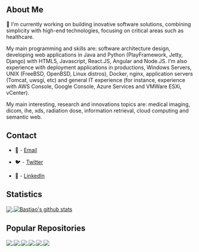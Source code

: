 ## About Me

🔭 I'm currently working on building inovative software solutions, combining simplicity with high-end technologies, focusing on critical areas such as healthcare.

My main programming and skills are: software architecture design, developing web applications in Java and Python (PlayFramework, Jetty, Django) with HTML5, Javascript, React.JS, Angular and Node.JS. I’m also experience with deployment applications in productions, Windows Servers, UNIX (FreeBSD, OpenBSD, Linux distros), Docker, nginx, application servers (Tomcat, uwsgi, etc) and general IT experience (for instance, experience with AWS Console, Google Console, Azure Services and VMWare ESXi, vCenter).

My main interesting, research and innovations topics are: medical imaging, dicom, ihe, xds, radiation dose, information retrieval, cloud computing and semantic web.

## Contact

* 📧 - [Email](mailto:luis.kop@gmail.com)

* 🐦 - [Twitter](https://twitter.com/luisbastiao)

* 🔗 - [LinkedIn](https://www.linkedin.com/in/bastiao/)

## Statistics
<!-- Thanks to https://github.com/anuraghazra/github-readme-stats -->

<!-- Top Language Dashboard -->
<a href="https://github.com/bastiao">
<img align="center" src="https://github-readme-stats.vercel.app/api/top-langs/?username=bastiao&theme=vue" />
</a>

<!-- Stats Dashboard -->
<a href="https://github.com/bastiao">
<img align="center" src="https://github-readme-stats.vercel.app/api?username=bastiao&show_icons=true&theme=vue&line_height=27" alt="Bastiao's github stats" />
</a>




## Popular Repositories
<!-- Thanks to https://github.com/anuraghazra/github-readme-stats -->

<a href="https://github.com/bastiao/contributions">
  <img align="center" src="https://github-readme-stats.vercel.app/api/pin/?username=bastiao&repo=contributions&theme=vue" />
</a>

<a href="https://github.com/bioinformatics-ua/dicoogle">
  <img align="center" src="https://github-readme-stats.vercel.app/api/pin/?username=bioinformatics-ua&repo=dicoogle&theme=vue" />
</a>


<a href="https://github.com/BMDSoftware/dicoogle-ipfs-storage">
  <img align="center" src="https://github-readme-stats.vercel.app/api/pin/?username=BMDSoftware&repo=dicoogle-ipfs-storage&theme=vue" />
</a>


<a href="https://github.com/BMDSoftware/dicoogle-java">
  <img align="center" src="https://github-readme-stats.vercel.app/api/pin/?username=BMDSoftware&repo=dicoogle-java&theme=vue" />
</a>

<a href="https://github.com/BMDSoftware/dicoogle-python">
  <img align="center" src="https://github-readme-stats.vercel.app/api/pin/?username=BMDSoftware&repo=dicoogle-python&theme=vue" />
</a>

<a href="https://github.com/BMDSoftware/rmjvm">
  <img align="center" src="https://github-readme-stats.vercel.app/api/pin/?username=BMDSoftware&repo=rmjvm&theme=vue" />
</a>



